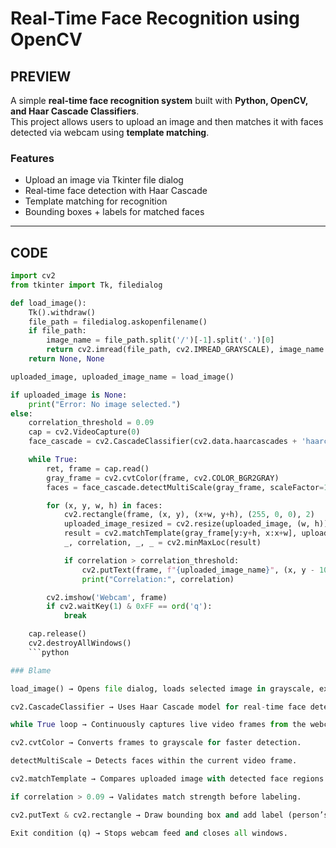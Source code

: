 #  Real-Time Face Recognition using OpenCV  

##  PREVIEW  

A simple **real-time face recognition system** built with **Python, OpenCV, and Haar Cascade Classifiers**.  
This project allows users to upload an image and then matches it with faces detected via webcam using **template matching**.  

### Features  
- Upload an image via Tkinter file dialog  
- Real-time face detection with Haar Cascade  
- Template matching for recognition  
- Bounding boxes + labels for matched faces  

---

##  CODE  

```python
import cv2
from tkinter import Tk, filedialog

def load_image():
    Tk().withdraw()  
    file_path = filedialog.askopenfilename()  
    if file_path:
        image_name = file_path.split('/')[-1].split('.')[0]  
        return cv2.imread(file_path, cv2.IMREAD_GRAYSCALE), image_name
    return None, None

uploaded_image, uploaded_image_name = load_image()

if uploaded_image is None:
    print("Error: No image selected.")
else:
    correlation_threshold = 0.09
    cap = cv2.VideoCapture(0)
    face_cascade = cv2.CascadeClassifier(cv2.data.haarcascades + 'haarcascade_frontalface_default.xml')

    while True:
        ret, frame = cap.read()
        gray_frame = cv2.cvtColor(frame, cv2.COLOR_BGR2GRAY)
        faces = face_cascade.detectMultiScale(gray_frame, scaleFactor=1.3, minNeighbors=5)

        for (x, y, w, h) in faces:
            cv2.rectangle(frame, (x, y), (x+w, y+h), (255, 0, 0), 2)
            uploaded_image_resized = cv2.resize(uploaded_image, (w, h))
            result = cv2.matchTemplate(gray_frame[y:y+h, x:x+w], uploaded_image_resized, cv2.TM_CCOEFF_NORMED)
            _, correlation, _, _ = cv2.minMaxLoc(result)

            if correlation > correlation_threshold:
                cv2.putText(frame, f"{uploaded_image_name}", (x, y - 10), cv2.FONT_HERSHEY_SIMPLEX, 0.9, (0, 255, 0), 2)
                print("Correlation:", correlation)

        cv2.imshow('Webcam', frame)
        if cv2.waitKey(1) & 0xFF == ord('q'):
            break

    cap.release()
    cv2.destroyAllWindows()
    ```python

### Blame

load_image() → Opens file dialog, loads selected image in grayscale, extracts file name.

cv2.CascadeClassifier → Uses Haar Cascade model for real-time face detection.

while True loop → Continuously captures live video frames from the webcam.

cv2.cvtColor → Converts frames to grayscale for faster detection.

detectMultiScale → Detects faces within the current video frame.

cv2.matchTemplate → Compares uploaded image with detected face regions using template matching.

if correlation > 0.09 → Validates match strength before labeling.

cv2.putText & cv2.rectangle → Draw bounding box and add label (person’s name).

Exit condition (q) → Stops webcam feed and closes all windows.
